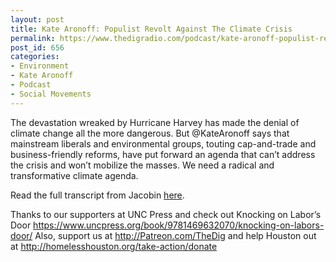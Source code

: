 ```yaml
---
layout: post
title: Kate Aronoff: Populist Revolt Against The Climate Crisis
permalink: https://www.thedigradio.com/podcast/kate-aronoff-populist-revolt-against-the-climate-crisis/index.html
post_id: 656
categories: 
- Environment
- Kate Aronoff
- Podcast
- Social Movements
---
```


The devastation wreaked by Hurricane Harvey has made the denial of climate change all the more dangerous. But @KateAronoff says that mainstream liberals and environmental groups, touting cap-and-trade and business-friendly reforms, have put forward an agenda that can’t address the crisis and won’t mobilize the masses. We need a radical and transformative climate agenda.

Read the full transcript from Jacobin 
[here](https://jacobinmag.com/2017/09/hurricane-harvey-irma-global-warming-the-dig).

Thanks to our supporters at UNC Press and check out Knocking on Labor’s Door https://www.uncpress.org/book/9781469632070/knocking-on-labors-door/ Also, support us at http://Patreon.com/TheDig and help Houston out at http://homelesshouston.org/take-action/donate